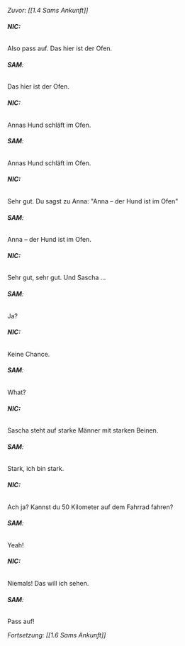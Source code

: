 *Zuvor:  [[1.4 Sams Ankunft]]*
###### **NIC:**
Also pass auf. Das hier ist der Ofen.

###### **SAM**:
Das hier ist der Ofen.

###### **NIC:**
Annas Hund schläft im Ofen.

###### **SAM**:
Annas Hund schläft im Ofen.

###### **NIC:**
Sehr gut. Du sagst zu Anna: "Anna – der Hund ist im Ofen"

###### **SAM**:
Anna – der Hund ist im Ofen.

###### **NIC:**
Sehr gut, sehr gut. Und Sascha ...

###### **SAM**:
Ja?

###### **NIC:**
Keine Chance.

###### **SAM**:
What?

###### **NIC:**
Sascha steht auf starke Männer mit starken Beinen.

###### **SAM**:
Stark, ich bin stark.

###### **NIC:**
Ach ja? Kannst du 50 Kilometer auf dem Fahrrad fahren?

###### **SAM**:
Yeah!

###### **NIC:**
Niemals! Das will ich sehen.

###### **SAM**:
Pass auf!

*Fortsetzung: [[1.6 Sams Ankunft]]*